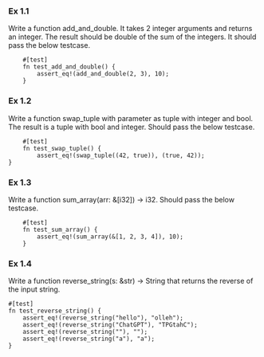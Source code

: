 ### Ex 1.1
Write a function add_and_double. It takes 2 integer arguments and returns an integer. The result should be double of the sum of the integers. It should pass the below testcase.
```
    #[test]
    fn test_add_and_double() {
        assert_eq!(add_and_double(2, 3), 10);
    }
```

### Ex 1.2
Write a function swap_tuple with parameter as tuple with integer and bool. The result is a tuple with bool and integer. Should pass the below testcase.
```
    #[test]
    fn test_swap_tuple() {
        assert_eq!(swap_tuple((42, true)), (true, 42));
}
```

### Ex 1.3
Write a function sum_array(arr: &[i32]) -> i32. Should pass the below testcase.
```
    #[test]
    fn test_sum_array() {
        assert_eq!(sum_array(&[1, 2, 3, 4]), 10);
    }
```

### Ex 1.4
Write a function reverse_string(s: &str) -> String that returns the reverse of the input string.
```
#[test]
fn test_reverse_string() {
    assert_eq!(reverse_string("hello"), "olleh");
    assert_eq!(reverse_string("ChatGPT"), "TPGtahC");
    assert_eq!(reverse_string(""), "");
    assert_eq!(reverse_string("a"), "a");
}

```
